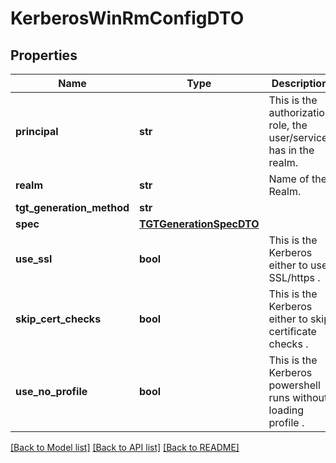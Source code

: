 # KerberosWinRmConfigDTO

## Properties
Name | Type | Description | Notes
------------ | ------------- | ------------- | -------------
**principal** | **str** | This is the authorization role, the user/service has in the realm. | 
**realm** | **str** | Name of the Realm. | 
**tgt_generation_method** | **str** |  | [optional] 
**spec** | [**TGTGenerationSpecDTO**](TGTGenerationSpecDTO.md) |  | [optional] 
**use_ssl** | **bool** | This is the Kerberos either to use SSL/https . | [optional] 
**skip_cert_checks** | **bool** | This is the Kerberos either to skip certificate checks . | [optional] 
**use_no_profile** | **bool** | This is the Kerberos powershell runs without loading profile . | [optional] 

[[Back to Model list]](../README.md#documentation-for-models) [[Back to API list]](../README.md#documentation-for-api-endpoints) [[Back to README]](../README.md)

